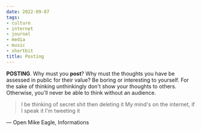 ```yaml
---
date: 2022-09-07
tags:
- culture
- internet
- journal
- media
- music
- shortbit
title: Posting
---
```


**POSTING**. Why must you **post**? Why must the thoughts you have be assessed in public for their value? Be boring or interesting to yourself. For the sake of thinking unthinkingly don't show your thoughts to others. Otherwise, you'll never be able to think without an audience.

> I be thinking of secret shit then deleting it
> My mind's on the internet, if I speak it I'm tweeting it

— Open Mike Eagle, Informations
